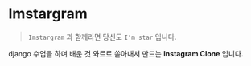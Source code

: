 # Imstargram

> `Imstargram` 과 함께라면 당신도  `I'm star` 입니다.

django 수업을 하며 배운 것 와르르 쏟아내서 만드는 **Instagram Clone** 입니다.